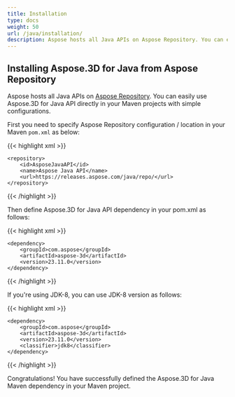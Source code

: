 ```yaml
---
title: Installation
type: docs
weight: 50
url: /java/installation/
description: Aspose hosts all Java APIs on Aspose Repository. You can easily use Aspose.3D for Java API directly in your Maven projects with simple configurations.
---
```


## **Installing Aspose.3D for Java from Aspose Repository**
Aspose hosts all Java APIs on [Aspose Repository](https://releases.aspose.com/java/repo/com/aspose/aspose-3d/). You can easily use Aspose.3D for Java API directly in your Maven projects with simple configurations.

First you need to specify Aspose Repository configuration / location in your Maven `pom.xml` as below:

{{< highlight xml >}}

 <repositories>

    <repository>
        <id>AsposeJavaAPI</id>
        <name>Aspose Java API</name>
        <url>https://releases.aspose.com/java/repo/</url>
    </repository>

</repositories>

{{< /highlight >}}

Then define Aspose.3D for Java API dependency in your pom.xml as follows:

{{< highlight xml >}}

 <dependencies>

    <dependency>
        <groupId>com.aspose</groupId>
        <artifactId>aspose-3d</artifactId>
        <version>23.11.0</version>
    </dependency>

</dependencies>

{{< /highlight >}}


If you're using JDK-8, you can use JDK-8 version as follows:

{{< highlight xml >}}

 <dependencies>

    <dependency>
        <groupId>com.aspose</groupId>
        <artifactId>aspose-3d</artifactId>
        <version>23.11.0</version>
        <classifier>jdk8</classifier>
    </dependency>

</dependencies>

{{< /highlight >}}

Congratulations! You have successfully defined the Aspose.3D for Java Maven dependency in your Maven project.
